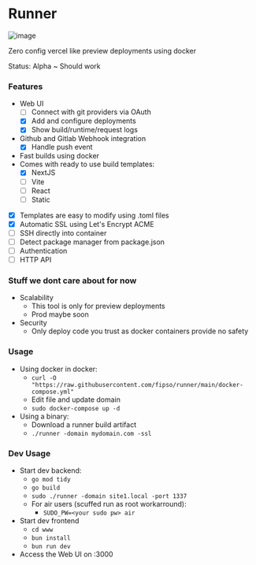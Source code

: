 # Runner

![image](https://github.com/fipso/runner/assets/8930842/3846e95e-3bc6-4a11-8959-59a72ad2ef13)

Zero config vercel like preview deployments using docker

Status: Alpha ~ Should work

### Features
- Web UI
  - [ ] Connect with git providers via OAuth
  - [x] Add and configure deployments
  - [x] Show build/runtime/request logs
- Github and Gitlab Webhook integration 
  - [x] Handle push event
- Fast builds using docker
- Comes with ready to use build templates:
  - [x] NextJS
  - [ ] Vite
  - [ ] React
  - [ ] Static
- [x] Templates are easy to modify using .toml files
- [x] Automatic SSL using Let's Encrypt ACME
- [ ] SSH directly into container
- [ ] Detect package manager from package.json
- [ ] Authentication
- [ ] HTTP API

### Stuff we dont care about for now
- Scalability
  - This tool is only for preview deployments
  - Prod maybe soon
- Security
  - Only deploy code you trust as docker containers provide no safety

### Usage
- Using docker in docker:
    - `curl -O "https://raw.githubusercontent.com/fipso/runner/main/docker-compose.yml"`
    - Edit file and update domain
    - `sudo docker-compose up -d`
- Using a binary:
    - Download a runner build artifact
    - `./runner -domain mydomain.com -ssl`

### Dev Usage
- Start dev backend:
    - `go mod tidy`
    - `go build`
    - `sudo ./runner -domain site1.local -port 1337`
    - For air users (scuffed run as root workarround):
        - `SUDO_PW=<your sudo pw> air`
- Start dev frontend
    - `cd www`
    - `bun install`
    - `bun run dev`
- Access the Web UI on :3000
